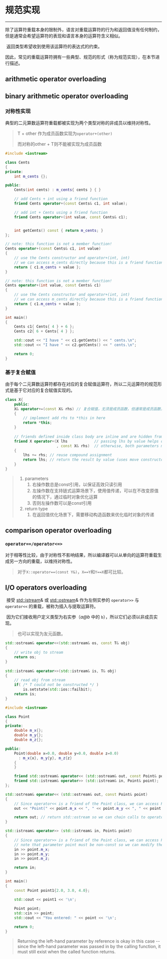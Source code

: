# 规范实现

---

​		除了运算符重载本身的限制外，语言对重载运算符的行为和返回值没有任何制约，但是通常会希望运算符的表现和语言本身的运算符含义相似。

​		返回类型希望收到使用该运算符的表达式的约束。

​		因此，常见的重载运算符拥有一些典型、规范的形式（称为规范实现），在本节进行描述。



## arithmetic operator overloading



## binary arithmetic operator overloading

### 对称性实现

​		典型的二元算数运算符重载都被实现为两个类型对称的非成员以维持对称性。

> T + other 作为成员函数实现为`operator+(other)`
>
> 而对称的other + T则不能被实现为成员函数

```c++
#include <iostream>

class Cents
{
private:
	int m_cents {};

public:
	Cents(int cents) : m_cents{ cents } { }

	// add Cents + int using a friend function
	friend Cents operator+(const Cents& c1, int value);

	// add int + Cents using a friend function
	friend Cents operator+(int value, const Cents& c1);


	int getCents() const { return m_cents; }
};

// note: this function is not a member function!
Cents operator+(const Cents& c1, int value)
{
	// use the Cents constructor and operator+(int, int)
	// we can access m_cents directly because this is a friend function
	return { c1.m_cents + value };
}

// note: this function is not a member function!
Cents operator+(int value, const Cents& c1)
{
	// use the Cents constructor and operator+(int, int)
	// we can access m_cents directly because this is a friend function
	return { c1.m_cents + value };
}

int main()
{
	Cents c1{ Cents{ 4 } + 6 };
	Cents c2{ 6 + Cents{ 4 } };

	std::cout << "I have " << c1.getCents() << " cents.\n";
	std::cout << "I have " << c2.getCents() << " cents.\n";

	return 0;
}
```

### 基于复合赋值

​		由于每个二元算数运算符都存在对应的复合赋值运算符，所以二元运算符的规范形式是基于它对应的复合赋值实现的。

```c++
class X{
    public: 
    X& operator+=(const X& rhs) // 复合赋值，无须是成员函数，但通常是成员函数，以方便修改私有成员
    {
        // implement add rhs to *this in here
        return *this;
    }
    
    // friends defined inside class body are inline and are hidden from non-ADL lookup
    friend X operator+(X lhs			// passing lhs by value helps optimize chained a+b+c
                       , const X& rhs)	// otherwise, both parameters may be const references
    {
        lhs += rhs; // reuse compound assignment
        return lhs; // return the result by value (uses move constructor)
    }
}
```

> 1. parameters
>    1. 右操作数总是const引用，以保证高效只读引用
>    2. 左操作数在支持链式运算场景下，使用值传递，可以在不改变原值的情况下，通过临时对象优化运算
>    3. 否则左操作数可以是const引用
> 2. return type
>    1. 在返回值优化场景下，需要移动构造函数来优化临时对象的传递











## comparison operator overloading



### ``operator==/operator<=>``

​		对于相等性比较，由于对称性不影响结果，所以编译器可以从单向的运算符重载生成另一方向的重载，以维持对称性。

> 对于`X::operator==(const Y&)`，`X==Y`和`Y==X`都可比较。





## I/O operators overloading

​		接受 [std::istream](http://zh.cppreference.com/w/cpp/io/basic_istream)& 或 [std::ostream](http://zh.cppreference.com/w/cpp/io/basic_ostream)& 作为左侧实参的 `operator>>` 与 `operator<<` 的重载，被称为插入与提取运算符。

​		因为它们接收用户定义类型为右实参（*a@b* 中的 `b`），所以它们必须以非成员实现。

> 也可以实现为友元函数。

```c++
std::ostream& operator<<(std::ostream& os, const T& obj)
{
    // write obj to stream
    return os;
}
 
std::istream& operator>>(std::istream& is, T& obj)
{
    // read obj from stream
    if( /* T could not be constructed */ )
        is.setstate(std::ios::failbit);
    return is;
}
```



```c++
#include <iostream>

class Point
{
private:
    double m_x{};
    double m_y{};
    double m_z{};

public:
    Point(double x=0.0, double y=0.0, double z=0.0)
      : m_x{x}, m_y{y}, m_z{z}
    {
    }

    friend std::ostream& operator<< (std::ostream& out, const Point& point);
    friend std::istream& operator>> (std::istream& in, Point& point);
};

std::ostream& operator<< (std::ostream& out, const Point& point)
{
    // Since operator<< is a friend of the Point class, we can access Point's members directly.
    out << "Point(" << point.m_x << ", " << point.m_y << ", " << point.m_z << ')'; // actual output done here

    return out; // return std::ostream so we can chain calls to operator<<
}

std::istream& operator>> (std::istream& in, Point& point)
{
    // Since operator>> is a friend of the Point class, we can access Point's members directly.
    // note that parameter point must be non-const so we can modify the class members with the input values
    in >> point.m_x;
    in >> point.m_y;
    in >> point.m_z;

    return in;
}

int main()
{
    const Point point1{2.0, 3.0, 4.0};

    std::cout << point1 << '\n';
    
    Point point;
    std::cin >> point;
    std::cout << "You entered: " << point << '\n';

    return 0;
}
```

> Returning the left-hand parameter by reference is okay in this case -- since the left-hand parameter was passed in by the calling function, it must still exist when the called function returns. 
